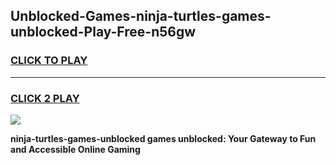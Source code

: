 
## Unblocked-Games-ninja-turtles-games-unblocked-Play-Free-n56gw
<h3>
<a href="https://premium76.site?title=ninja-turtles-games-unblocked&ref=20A">CLICK TO PLAY</a></h3>
<hr>

<h3>
<a href="https://premium76.site?title=ninja-turtles-games-unblocked&ref=20A">CLICK 2 PLAY</a>
  
</h3>

<a href="https://premium76.site?title=ninja-turtles-games-unblocked&ref=20A"><img src="https://clearcache.store/games.png"></a>


**ninja-turtles-games-unblocked games unblocked: Your Gateway to Fun and Accessible Online Gaming**
